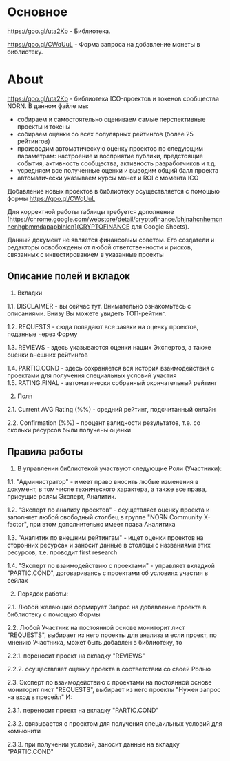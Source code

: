 # Основное

https://goo.gl/uta2Kb - Библиотека.

https://goo.gl/CWqUuL - Форма запроса на добавление монеты в библиотеку.

# About			
https://goo.gl/uta2Kb - библиотека ICO-проектов и токенов сообщества NORN. В данном файле мы:			
- собираем и самостоятельно оцениваем самые перспективные проекты и токены			
- собираем оценки со всех популярных рейтингов (более 25 рейтингов)			
- производим автоматическую оценку проектов по следующим параметрам: настроение и восприятие публики, предстоящие события, активность сообщества, активность разработчиков и т.д.			
- усредняем все полученные оценки и выводим общий балл проекта			
- автоматически указываем курсы монет и ROI с момента ICO			
				
Добавление новых проектов в библиотеку осуществляется с помощью формы https://goo.gl/CWqUuL		
				
Для корректной работы таблицы требуется дополнение [https://chrome.google.com/webstore/detail/cryptofinance/bhjnahcnhemcnnenhgbmmdapapblnlcn](CRYPTOFINANCE для Google Sheets).
  
Данный документ не является финансовым советом. Его создатели и редакторы освобождены от любой ответственности и рисков, связанных с инвестированием в указанные проекты			
				
## Описание полей и вкладок		
1. Вкладки

1.1. DISCLAIMER - вы сейчас тут. Внимательно ознакомьтесь с описаниями. Внизу Вы можете увидеть ТОП-рейтинг.		

1.2. REQUESTS - сюда попадают все заявки на оценку проектов, поданные через Форму		

1.3. REVIEWS - здесь указываются оценки наших Экспертов, а также оценки внешних рейтингов		

1.4. PARTIC.COND - здесь сохраняется вся история взаимодействия с проектами для получения специальных условий участия		
1.5. RATING.FINAL - автоматически собранный окончательный рейтинг		

2. Поля			

2.1. Current AVG Rating (%%) - средний рейтинг, подсчитанный онлайн		

2.2. Confirmation (%%) - процент валидности результатов, т.е. со скольки ресурсов были получены оценки		

## Правила работы
1. В управлении библиотекой участвуют следующие Роли (Участники): 			

1.1. "Администратор" - имеет право вносить любые изменения в документ, в том числе технического характера, а также все права, присущие ролям Эксперт, Аналитик.		

1.2. "Эксперт по анализу проектов" - осущетвляет оценку проекта и заполняет любой свободный столбец в группе "NORN Community X-factor", при этом дополнительно имеет права Аналитика		

1.3. "Аналитик по внешним рейтингам" - ищет оценки проектов на сторонних ресурсах и заносит данные в столбцы с названиями этих ресурсов, т.е. проводит first research		

1.4. "Эксперт по взаимодействию с проектами" - управляет вкладкой "PARTIC.COND", договариваясь с проектами об условиях участия в сейлах		

2. Порядок работы:			

2.1. Любой желающий формирует Запрос на добавление проекта в библиотеку с помощью Формы		

2.2. Любой Участник на постоянной основе мониторит лист "REQUESTS", выбирает из него проекты для анализа и если проект, по мнению Участника, может быть добавлен в библиотеку, то 	

2.2.1. переносит проект на вкладку "REVIEWS"

2.2.2. осуществляет оценку проекта в соответствии со своей Ролью

2.3. Эксперт по взаимодействию с проектами на постоянной основе мониторит лист "REQUESTS", выбирает из него проекты "Нужен запрос на вход в пресейл" И:		

2.3.1. переносит проект на вкладку "PARTIC.COND"	

2.3.2. связывается с проектом для получения спецаильных условий для комьюнити	

2.3.3. при получении условий, заносит данные на вкладку "PARTIC.COND"	
